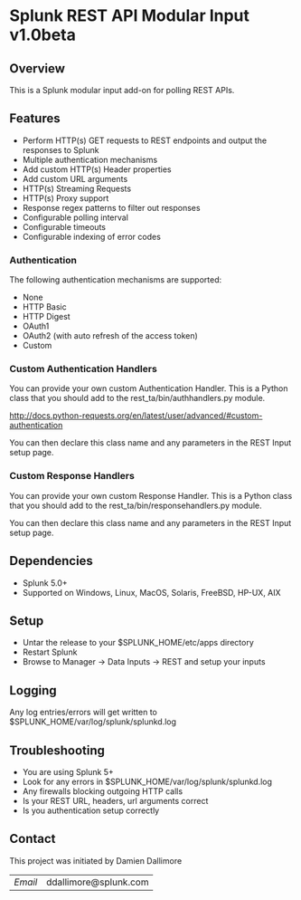 # Splunk REST API Modular Input v1.0beta

## Overview

This is a Splunk modular input add-on for polling REST APIs.


## Features

* Perform HTTP(s) GET requests to REST endpoints and output the responses to Splunk
* Multiple authentication mechanisms
* Add custom HTTP(s) Header properties
* Add custom URL arguments
* HTTP(s) Streaming Requests
* HTTP(s) Proxy support
* Response regex patterns to filter out responses
* Configurable polling interval
* Configurable timeouts
* Configurable indexing of error codes

### Authentication

The following authentication mechanisms are supported:

* None
* HTTP Basic
* HTTP Digest
* OAuth1
* OAuth2 (with auto refresh of the access token)
* Custom


### Custom Authentication Handlers

You can provide your own custom Authentication Handler. This is a Python class that you should add to the 
rest_ta/bin/authhandlers.py module.

http://docs.python-requests.org/en/latest/user/advanced/#custom-authentication

You can then declare this class name and any parameters in the REST Input setup page.

### Custom Response Handlers

You can provide your own custom Response Handler. This is a Python class that you should add to the 
rest_ta/bin/responsehandlers.py module.

You can then declare this class name and any parameters in the REST Input setup page.


## Dependencies

* Splunk 5.0+
* Supported on Windows, Linux, MacOS, Solaris, FreeBSD, HP-UX, AIX

## Setup

* Untar the release to your $SPLUNK_HOME/etc/apps directory
* Restart Splunk
* Browse to Manager -> Data Inputs -> REST and setup your inputs


## Logging

Any log entries/errors will get written to $SPLUNK_HOME/var/log/splunk/splunkd.log


## Troubleshooting

* You are using Splunk 5+
* Look for any errors in $SPLUNK_HOME/var/log/splunk/splunkd.log
* Any firewalls blocking outgoing HTTP calls
* Is your REST URL, headers, url arguments correct
* Is you authentication setup correctly

## Contact

This project was initiated by Damien Dallimore
<table>

<tr>
<td><em>Email</em></td>
<td>ddallimore@splunk.com</td>
</tr>

</table>